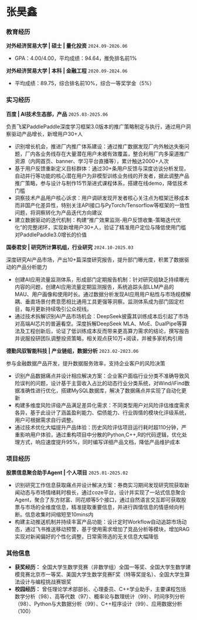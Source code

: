 # 张昊鑫

### 教育经历

**对外经济贸易大学 | 硕士 | 量化投资** `2024.09-2026.06`
*   GPA：4.00/4.00，平均成绩：94.64，推免排名前1%

**对外经济贸易大学 | 本科 | 金融工程** `2020.09-2024.06`
*   平均成绩：89.75，综合排名前10%，综合一等奖学金（5%）

### 实习经历

**百度 | AI技术生态部，产品** `2025.03-2025.06`

负责飞桨PaddlePaddle深度学习框架3.0版本的推广策略制定与执行，通过用户洞察驱动产品增长，新增用户30+人
*   识别增长机会，推进厂内推广体系建设：通过推广数据发现厂内外触达失衡问题，厂内各业务线存在大量潜在用户未被有效覆盖，整合利用厂内多渠道推广资源（内网首页、banner、学习平台直播等），累计触达2000+人次
*   基于用户反馈重新定义目标群体：通过30+条用户反馈与深度访谈分析发现，自动并行等功能的核心潜在用户为非模型训练业务线的开发者，据此调整产品推广策略，参与设计与制作15节渐进式课程体系，搭建在线demo，降低技术门槛
*   洞察技术产品用户核心诉求：用户调研发现开发者核心关注点为框架迁移成本而非国产化差异性，特别关注API接口与PyTorch/Tensorflow等框架的一致性问题，将洞察转化为产品迭代方向建议
*   建立数据驱动的迭代机制：构建“推广效果监测-用户反馈收集-策略迭代优化”的完整闭环，实现新增用户30+人，验证了精准用户定位与降低使用门槛对PaddlePaddle3.0增长的价值

**国泰君安 | 研究所计算机组，行业研究** `2024.10-2025.03`

深度研究AI产品市场，产出10+篇深度研究报告，提升部门曝光度，积累了数据驱动的产品分析能力
*   创建AI应用流量监测体系，形成部门定期报告机制：针对研究组缺乏持续曝光内容的问题，创建AI应用流量定期监测报告，系统追踪头部LLM产品的MAU、用户画像和使用时长。通过数据分析发现AI应用用户粘性与市场规模解耦、垂直场景付费意愿相比通用工具更强等洞察。监测体系成为部门固定栏目，每月更新持续吸引公众视线。
*   通过技术拆解识别AI产品市场机会：DeepSeek披露其训练成本后引起了市场对高端AI芯片的普遍看空。深度拆解DeepSeek MLA、MoE、DualPipe等算法及工程创新后，论证了低训练成本反而带来更高算力需求的结论，撰写报告并说服投研团队调整投资策略，相关观点获10万+阅读，并被多家机构引用

**德勤风驭智能科技 | 产业链组，数据分析** `2023.02-2023.06`

参与金融数据产品开发，提升数据服务效率，支持企业客户的风险决策
*   识别产品数据痛点并设计相应解决方案：企业客户面临行业分类不准确导致风险误判的问题，设计基于主营收入占比的动态行业分类系统，对Wind/iFind数据准确性进行优化，搭建MySQL数据库，解决了数据痛点并实现了自动化更新
*   构建多维度风险评级产品满足差异化需求：不同类型用户对风险评估维度需求各异，基于此设计了涵盖盈利能力、偿债能力、行业舆情的模块化评级系统，用户可根据需求自行调整。
*   通过技术优化大幅提升产品体验：历史风险评估项目运行耗时超110分钟，严重影响用户体验，通过重构项目中分散的Python,C++,R的代码逻辑，优化处理方式，响应速度提升95%，同时编写详细产品文档，降低产品维护成本

### 项目经历

**股票信息聚合助手Agent | 个人项目** `2025.01-2025.02`
*   识别研究工作信息获取痛点并设计解决方案：券商实习期间发现研究院获取新闻动态与市场情绪耗时极长，通过coze平台，设计并实现了一站式信息聚合Agent，聚合了东方财富、同花顺等5个接口，通过自然语言交互即可获取股票与市场的全维度信息，精准提取重要信息，并进行舆情信息的情感倾向判断。信息收集时间缩短至10mins内
*   构建主动推送机制并持续丰富产品功能：设计定时Workflow自动追踪市场动态，通过飞书推送移动预警，基于使用需求增加了竞品分析等模块，增加RAG实现对新闻偏好的个性化调整，日常需筛选的无关信息大幅降低

### 其他信息

*   **获奖经历：** 全国大学生数学竞赛（非数学组）全国一等奖、全国大学生数学建模竞赛北京市一等奖、美国大学生数学竞赛F奖（特等奖提名）、全国大学生算法设计与编程挑战赛银奖
*   **校园经历：** 曾任理论学术部部长、心理委员、C++学业助手，主要课程包括数学分析（98）、高等代数（97）、概率论与数理统计（99）、时间序列分析（98）、Python与大数据分析（99）、C++程序设计（99）、应用数据分析（100）

